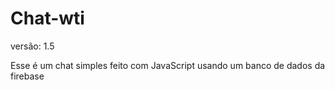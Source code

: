 # Chat-wti
versão: 1.5


Esse é um chat simples feito com JavaScript usando um banco de dados da firebase
